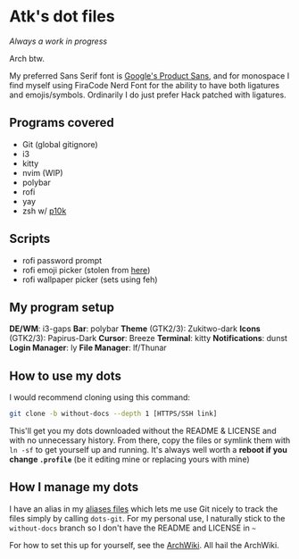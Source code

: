 # Atk's dot files
*Always a work in progress*

Arch btw.

My preferred Sans Serif font is [Google's Product Sans](https://aur.archlinux.org/packages/ttf-google-sans/), and for monospace I find myself using FiraCode Nerd Font for the ability to have both ligatures and emojis/symbols. Ordinarily I do just prefer Hack patched with ligatures.

## Programs covered
* Git (global gitignore)
* i3
* kitty
* nvim (WIP)
* polybar
* rofi
* yay
* zsh w/ [p10k](https://github.com/romkatv/powerlevel10k)

## Scripts
* rofi password prompt
* rofi emoji picker (stolen from [here](https://github.com/LukeSmithxyz/voidrice/blob/master/.local/bin/dmenuunicode))
* rofi wallpaper picker (sets using feh)

## My program setup

**DE/WM**: i3-gaps
**Bar**: polybar
**Theme** (GTK2/3): Zukitwo-dark
**Icons** (GTK2/3): Papirus-Dark
**Cursor**: Breeze
**Terminal**: kitty
**Notifications**: dunst
**Login Manager**: ly
**File Manager**: lf/Thunar

## How to use my dots
I would recommend cloning using this command:
```sh
git clone -b without-docs --depth 1 [HTTPS/SSH link]
```
This'll get you my dots downloaded without the README & LICENSE and with no unnecessary history. From there, copy the files or symlink them with `ln -sf` to get yourself up and running. It's always well worth a **reboot if you change `.profile`** (be it editing mine or replacing yours with mine)

## How I manage my dots
I have an alias in my [aliases files](https://github.com/AtkLordOverAll/dots/blob/master/.config/aliases#L32) which lets me use Git nicely to track the files simply by calling `dots-git`. For my personal use, I naturally stick to the `without-docs` branch so I don't have the README and LICENSE in `~`

For how to set this up for yourself, see the [ArchWiki](https://wiki.archlinux.org/index.php/Dotfiles). All hail the ArchWiki.
